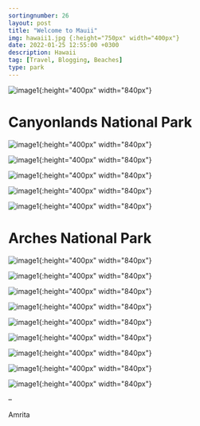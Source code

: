 ```yaml
---
sortingnumber: 26
layout: post
title: "Welcome to Mauii"
img: hawaii1.jpg {:height="750px" width="400px"}
date: 2022-01-25 12:55:00 +0300
description: Hawaii
tag: [Travel, Blogging, Beaches]
type: park
---
```




![image1]({{site.baseurl}}/assets/img/hawaii1/1.jpg){:height="400px" width="840px"}




# Canyonlands National Park





![image1]({{site.baseurl}}/assets/img/hawaii1/2.jpg){:height="400px" width="840px"}


![image1]({{site.baseurl}}/assets/img/hawaii1/3.jpg){:height="400px" width="840px"}


![image1]({{site.baseurl}}/assets/img/hawaii1/5.jpg){:height="400px" width="840px"}


![image1]({{site.baseurl}}/assets/img/hawaii1/6.jpg){:height="400px" width="840px"}


![image1]({{site.baseurl}}/assets/img/hawaii1/7.jpg){:height="400px" width="840px"}


# Arches National Park


![image1]({{site.baseurl}}/assets/img/hawaii1/8.jpg){:height="400px" width="840px"}


![image1]({{site.baseurl}}/assets/img/hawaii1/9.jpg){:height="400px" width="840px"}



![image1]({{site.baseurl}}/assets/img/hawaii1/10.jpg){:height="400px" width="840px"}

![image1]({{site.baseurl}}/assets/img/hawaii1/11.jpg){:height="400px" width="840px"}

![image1]({{site.baseurl}}/assets/img/hawaii1/12.jpg){:height="400px" width="840px"}

![image1]({{site.baseurl}}/assets/img/hawaii1/13.jpg){:height="400px" width="840px"}

![image1]({{site.baseurl}}/assets/img/hawaii1/14.jpg){:height="400px" width="840px"}

![image1]({{site.baseurl}}/assets/img/hawaii1/15.jpg){:height="400px" width="840px"}

![image1]({{site.baseurl}}/assets/img/hawaii1/16.jpg){:height="400px" width="840px"}






–

Amrita
